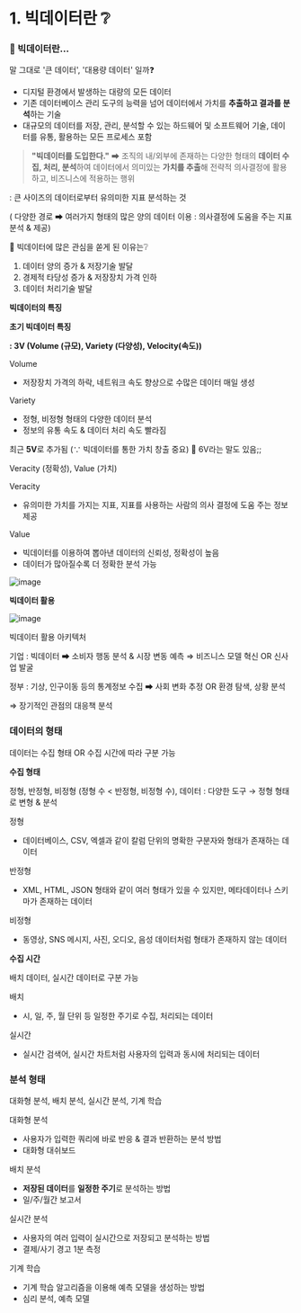 # 1. 빅데이터란 ❔ 

### 🤔 빅데이터란...

말 그대로 '큰 데이터', '대용량 데이터' 일까❓

- 디지털 환경에서 발생하는 대량의 모든 데이터
- 기존 데이터베이스 관리 도구의 능력을 넘어 데이터에서 가치를 **추출하고 결과를 분석**하는 기술
- 대규모의 데이터를 저장, 관리, 분석할 수 있는 하드웨어 및 소프트웨어 기술, 데이터를 유통, 활용하는 모든 프로세스 포함

> **"빅데이터를 도입한다."** ➡ 조직의 내/외부에 존재하는 다양한 형태의 **데이터 수집, 처리, 분석**하여 데이터에서 의미있는 **가치를 추출**해 전략적 의사결정에 활용하고, 비즈니스에 적용하는 행위

: 큰 사이즈의 데이터로부터 유의미한 지표 분석하는 것

( 다양한 경로 ➡ 여러가지 형태의 많은 양의 데이터 이용 : 의사결정에 도움을 주는 지표 분석 & 제공)

💬 빅데이터에 많은 관심을 쏟게 된 이유는❔

1. 데이터 양의 증가 & 저장기술 발달
2. 경제적 타당성 증가 & 저장장치 가격 인하
3. 데이터 처리기술 발달

**빅데이터의 특징**

**초기 빅데이터 특징**

**: 3V (Volume (규모), Variety (다양성), Velocity(속도))**

Volume

- 저장장치 가격의 하락, 네트워크 속도 향상으로 수많은 데이터 매일 생성

Variety

- 정형, 비정형 형태의 다양한 데이터 분석
- 정보의 유통 속도 & 데이터 처리 속도 빨라짐

최근 **5V**로 추가됨 (∵ 빅데이터를 통한 가치 창출 중요) 💬 6V라는 말도 있음;;

Veracity (정확성), Value (가치)

Veracity

- 유의미한 가치를 가지는 지표, 지표를 사용하는 사람의 의사 결정에 도움 주는 정보 제공

Value

- 빅데이터를 이용하여 뽑아낸 데이터의 신뢰성, 정확성이 높음
- 데이터가 많아질수록 더 정확한 분석 가능

![image](https://user-images.githubusercontent.com/61124319/133265526-fe51e314-958f-4f5b-bdf2-c3060fc91374.png)

**빅데이터 활용**

![image](https://user-images.githubusercontent.com/61124319/133265559-082e9843-f90a-430a-9543-95ae5a46dd60.png)

빅데이터 활용 아키텍처

기업 : 빅데이터 ➡ 소비자 행동 분석 & 시장 변동 예측 ⇒ 비즈니스 모델 혁신 OR 신사업 발굴

정부 : 기상, 인구이동 등의 통계정보 수집 ➡ 사회 변화 추정 OR 환경 탐색, 상황 분석

⇒ 장기적인 관점의 대응책 분석



### 데이터의 형태

데이터는 수집 형태 OR 수집 시간에 따라 구분 가능

**수집 형태**

정형, 반정형, 비정형 (정형 수 < 반정형, 비정형 수), 데이터 : 다양한 도구 → 정형 형태로 변형 & 분석

정형

- 데이터베이스, CSV, 엑셀과 같이 칼럼 단위의 명확한 구분자와 형태가 존재하는 데이터

반정형

- XML, HTML, JSON 형태와 같이 여러 형태가 있을 수 있지만, 메타데이터나 스키마가 존재하는 데이터

비정형

- 동영상, SNS 메시지, 사진, 오디오, 음성 데이터처럼 형태가 존재하지 않는 데이터

**수집 시간**

배치 데이터, 실시간 데이터로 구분 가능

배치

- 시, 일, 주, 월 단위 등 일정한 주기로 수집, 처리되는 데이터

실시간

- 실시간 검색어, 실시간 차트처럼 사용자의 입력과 동시에 처리되는 데이터

  

### 분석 형태

대화형 분석, 배치 분석, 실시간 분석, 기계 학습

대화형 분석

- 사용자가 입력한 쿼리에 바로 반응 & 결과 반환하는 분석 방법
- 대화형 대쉬보드

배치 분석

- **저장된 데이터**를 **일정한 주기**로 분석하는 방법
- 일/주/월간 보고서

실시간 분석

- 사용자의 여러 입력이 실시간으로 저장되고 분석하는 방법
- 결제/사기 경고 1분 측정

기계 학습

- 기계 학습 알고리즘을 이용해 예측 모델을 생성하는 방법
- 심리 분석, 예측 모델
